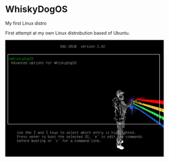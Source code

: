 # WhiskyDogOS
My first Linux distro

First attempt at my own Linux distrobution based of Ubuntu.

![Grub](https://github.com/Harry-Rogers/WhiskyDogOS/blob/master/images/WhiskyDogOS%20GRUB.png)
